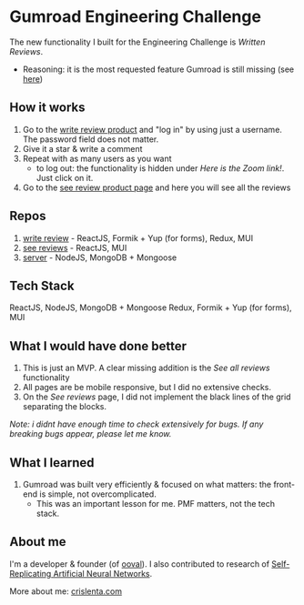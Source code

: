 # Gumroad Engineering Challenge

The new functionality I built for the Engineering Challenge is _Written Reviews_.
- Reasoning: it is the most requested feature Gumroad is still missing (see [here](https://gumroad.nolt.io/top))

## How it works

1. Go to the [write review product](https://gumroad-write-review.vercel.app/) and "log in" by using just a username. The password field does not matter.
2. Give it a star & write a comment
3. Repeat with as many users as you want
   - to log out: the functionality is hidden under _Here is the Zoom link!_. Just click on it.
5. Go to the [see review product page](https://gumroad-see-review.vercel.app/) and here you will see all the reviews

## Repos
1. [write review](https://github.com/Coreeze/gumroad-write-review) - ReactJS, Formik + Yup (for forms), Redux, MUI
2. [see reviews](https://github.com/Coreeze/gumroad-see-review) - ReactJS, MUI
3. [server](https://github.com/Coreeze/gumroad-server) - NodeJS, MongoDB + Mongoose

## Tech Stack
ReactJS, NodeJS, MongoDB + Mongoose
Redux, Formik + Yup (for forms), MUI

## What I would have done better
1. This is just an MVP. A clear missing addition is the _See all reviews_ functionality
2. All pages are be mobile responsive, but I did no extensive checks.
3. On the _See reviews_ page, I did not implement the black lines of the grid separating the blocks.

_Note: i didnt have enough time to check extensively for bugs. If any breaking bugs appear, please let me know._

## What I learned
1. Gumroad was built very efficiently & focused on what matters: the front-end is simple, not overcomplicated.
   - This was an important lesson for me. PMF matters, not the tech stack.
  
## About me
I'm a developer & founder (of [ooval](https://ooval.io)). I also contributed to research of [Self-Replicating Artificial Neural Networks](https://direct.mit.edu/artl/article/28/2/205/111793/Self-Replication-in-Neural-Networks).

More about me: [crislenta.com](https://crislenta.com)
